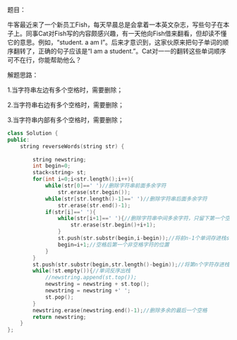 题目：

牛客最近来了一个新员工Fish，每天早晨总是会拿着一本英文杂志，写些句子在本子上。同事Cat对Fish写的内容颇感兴趣，有一天他向Fish借来翻看，但却读不懂它的意思。例如，“student. a am I”。后来才意识到，这家伙原来把句子单词的顺序翻转了，正确的句子应该是“I am a student.”。Cat对一一的翻转这些单词顺序可不在行，你能帮助他么？ 

解题思路：

1.当字符串左边有多个空格时，需要删除；

2.当字符串右边有多个空格时，需要删除；

3.当字符串内部有多个空格时，需要删除；

```c++
class Solution {
public:
    string reverseWords(string str) {
        
        string newstring;
        int begin=0;
        stack<string> st;
        for(int i=0;i<str.length();i++){
            while(str[0]==' ')//删除字符串前面多余字符
                str.erase(str.begin());
            while(str[str.length()-1]==' ')//删除字符串后面多余字符
                str.erase(str.end()-1);
            if(str[i]==' '){
                while(str[i+1]==' '){//删除字符串中间多余字符，只留下第一个空格
                    str.erase(str.begin()+i+1);
                }
                st.push(str.substr(begin,i-begin));//将前n-1个单词存进栈st
                begin=i+1;//空格后第一个非空格字符的位置
            }
        }
        st.push(str.substr(begin,str.length()-begin));//将第n个字符存进栈
        while(!st.empty()){//单词反序出栈
            //newstring.append(st.top());
            newstring = newstring + st.top();
            newstring = newstring +' ';
            st.pop();
        }
        newstring.erase(newstring.end()-1);//删除多余的最后一个空格
        return newstring;
    }
};
```

